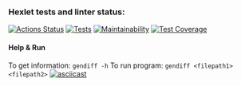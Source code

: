 ### Hexlet tests and linter status:
[![Actions Status](https://github.com/Ingwar2020/frontend-project-lvl2/workflows/hexlet-check/badge.svg)](https://github.com/Ingwar2020/frontend-project-lvl2/actions)
[![Tests](https://github.com/Ingwar2020/frontend-project-lvl2/actions/workflows/tests.yml/badge.svg)](https://github.com/Ingwar2020/frontend-project-lvl2/tests.yml/actions)
[![Maintainability](https://api.codeclimate.com/v1/badges/8b844be5df31a6fc8a2d/maintainability)](https://codeclimate.com/github/Ingwar2020/frontend-project-lvl2/maintainability)
[![Test Coverage](https://api.codeclimate.com/v1/badges/8b844be5df31a6fc8a2d/test_coverage)](https://codeclimate.com/github/Ingwar2020/frontend-project-lvl2/test_coverage)

#### Help & Run
To get information: ```gendiff -h```
To run program: ```gendiff <filepath1> <filepath2>```
[![asciicast](https://asciinema.org/a/aBkWeJ0nmZZUujlacd5XkUxT8.svg)](https://asciinema.org/a/aBkWeJ0nmZZUujlacd5XkUxT8)
